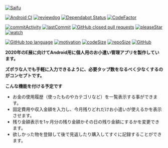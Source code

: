 [![Saifu](https://repository-images.githubusercontent.com/269261483/d3417000-d581-11ea-9fd6-de7d78c33daf)](https://github.com/tak-st/Saifu-Android)

[![Android CI](https://github.com/tak-st/Saifu-Android/workflows/Android%20CI/badge.svg)](https://github.com/tak-st/Saifu-Android/actions?query=workflow%3A%22Android+CI%22)
[![reviewdog](https://github.com/tak-st/Saifu-Android/workflows/reviewdog/badge.svg)](https://github.com/tak-st/Saifu-Android/actions?query=workflow%3Areviewdog)
[![Dependabot Status](https://api.dependabot.com/badges/status?host=github&repo=tak-st/Saifu-Android&identifier=269261483)](https://dependabot.com)
[![CodeFactor](https://www.codefactor.io/repository/github/tak-st/saifu-android/badge/develop?s=ebf473de9e2914e51999c35d6035be573e978abf)](https://www.codefactor.io/repository/github/tak-st/saifu-android/overview/develop)

[![commitActivity](https://img.shields.io/github/commit-activity/w/tak-st/Saifu-Android)](https://github.com/tak-st/Saifu-Android/pulse)
[![lastCommit](https://img.shields.io/github/last-commit/tak-st/Saifu-Android/develop)](https://github.com/tak-st/Saifu-Android/commits/develop)
[![GitHub closed pull requests](https://img.shields.io/github/issues-pr-closed-raw/tak-st/Saifu-Android?color=007ec6&label=pull%20requests)](https://github.com/tak-st/Saifu-Android/pulls)
[![pleaseStar](https://img.shields.io/github/stars/tak-st/Saifu-Android)](https://github.com/tak-st/Saifu-Android/stargazers)
[![watch](https://img.shields.io/github/watchers/tak-st/Saifu-Android)](https://github.com/tak-st/Saifu-Android/watchers)

[![GitHub top language](https://img.shields.io/github/languages/top/tak-st/Saifu-Android)](https://github.com/tak-st/Saifu-Android/search?l=Kotlin)
[![motivation](https://img.shields.io/badge/motivation-100.0%25-007ec6.svg)](https://github.com/tak-st/Saifu-Android/pulse)
[![codeSize](https://img.shields.io/github/languages/code-size/tak-st/Saifu-Android)](https://github.com/tak-st/Saifu-Android/find/develop)
[![repoSize](https://img.shields.io/github/repo-size/tak-st/Saifu-Android)](https://github.com/tak-st/Saifu-Android/find/develop)
[![GitHub](https://img.shields.io/github/license/tak-st/Saifu-Android)](https://github.com/tak-st/Saifu-Android/blob/develop/LICENSE)


**2020年のE展に向けてAndroid用に個人用のお小遣い管理アプリを製作しています。**


**ズボラな人でも手軽に入力できるように、必要タップ数をなるべく少なくするのがコンセプトです。**


**こんな機能を付ける予定です**
* お金の使用履歴（使ったものやカテゴリなど）を一覧表示する事ができます。
* 固定費用や収入金額を入力し、今月残りどれだけお小遣いが使えるかを表示させます。
* 残り金額表示を1ヶ月分の残り金額かその日の残り金額にするかを変更できます。
* 欲しかった物を登録して後で見返したり購入してすぐに記録することができます。
